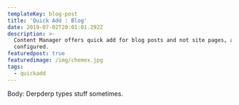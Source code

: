 ```yaml
---
templateKey: blog-post
title: 'Quick Add : Blog'
date: 2019-07-02T20:01:01.292Z
description: >-
  Content Manager offers quick add for blog posts and not site pages, as
  configured.
featuredpost: true
featuredimage: /img/chemex.jpg
tags:
  - quickadd
---
```

Body: Derpderp types stuff sometimes.
